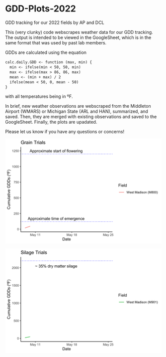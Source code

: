 # GDD-Plots-2022
GDD tracking for our 2022 fields by AP and DCL

This (very clunky) code webscrapes weather data for our GDD tracking. The output is intended to be viewed in the GoogleSheet, which is in the same format that was used by past lab members.

GDDs are calculated using the equation

```
calc.daily.GDD <- function (max, min) {
  min <- ifelse(min < 50, 50, min)
  max <- ifelse(max > 86, 86, max)
  mean <- (min + max) / 2
  ifelse(mean < 50, 0, mean - 50)
}
```

with all temperatures being in ºF.

In brief, new weather observations are webscraped from the Middleton Airport (WMARS) or Michigan State (ARL and HAN), summarized, and saved. Then, they are merged with existing observations and saved to the GoogleSheet. Finally, the plots are upadated.

Please let us know if you have any questions or concerns!

<p align="center"><img src="https://raw.githubusercontent.com/acperkins3/GDD-Plots-2022/main/TrialGDDs.png" /></p>

<p align="center"><img src="https://raw.githubusercontent.com/acperkins3/GDD-Plots-2022/main/Silage.png" /></p>